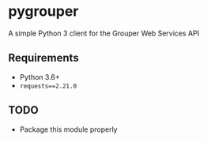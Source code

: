# pygrouper

A simple Python 3 client for the Grouper Web Services API

## Requirements

* Python 3.6+
* `requests==2.21.0`

## TODO

* Package this module properly
